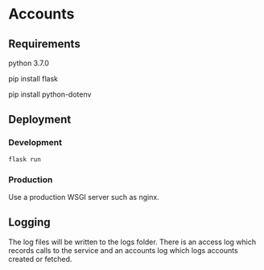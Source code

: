 # Accounts

## Requirements
python 3.7.0

pip install flask

pip install python-dotenv

## Deployment

### Development 
`flask run`

### Production
Use a production WSGI server such as nginx.

## Logging
The log files will be written to the logs folder. There is an access log which records calls to the service  and 
an accounts log which logs accounts created or fetched.